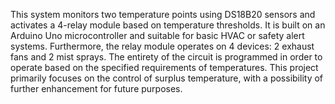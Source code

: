This system monitors two temperature points using DS18B20 sensors and activates a 4-relay module based on temperature thresholds. It is built on an Arduino Uno microcontroller and suitable for basic HVAC or safety alert systems.
Furthermore, the relay module operates on 4 devices: 2 exhaust fans and 2 mist sprays. The entirety of the circuit is programmed in order to operate based on the specified requirements of temperatures. 
This project primarily focuses on the control of surplus temperature, with a possibility of further enhancement for future purposes.

